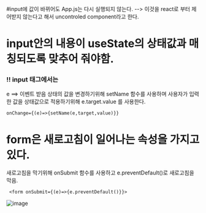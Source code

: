 
#input에 값이 바뀌어도 App.js는 다시 실행되지 않는다. --> 이것을 react로 부터 제어받지 않는다고 해서 uncontroled component라고 한다.

# input안의 내용이 useState의 상태값과 매칭되도록 맞추어 줘야함.

### !! input 태그에서는
e ==> 이벤트 받음 상태의 값을 변경하기위해 setName 함수를 사용하며
사용자가 입력한 값을 상태값으로 적용하기위해 e.target.value 를 사용한다.
```
onChange={(e)=>{setName(e,target,value)}}
```

# form은 새로고침이 일어나는 속성을 가지고 있다.
새로고침을 막기위해 onSubmit 함수를 사용하고 e.preventDefault()로 새로고침을 막음.

```
 <form onSubmit={(e)=>{e.preventDefault()}}>
```
![image](https://github.com/manbock/node.js/assets/145514177/d7bb07bc-a9f8-4b5c-9084-4bb77b44bed8)
